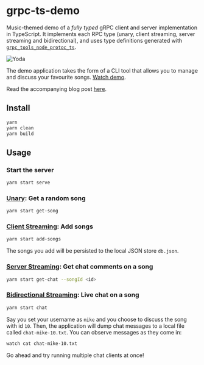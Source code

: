 # grpc-ts-demo

Music-themed demo of a _fully typed_ gRPC client and server implementation in TypeScript. It implements each RPC type (unary, client streaming, server streaming and bidirectional), and uses type definitions generated with [`grpc_tools_node_protoc_ts`](https://github.com/agreatfool/grpc_tools_node_protoc_ts).

![Yoda](https://tenor.com/SW8A.gif)

The demo application takes the form of a CLI tool that allows you to manage and discuss your favourite songs. [Watch demo]().

Read the accompanying blog post [here]().

## Install

```sh
yarn
yarn clean
yarn build
```

## Usage

### Start the server

```sh
yarn start serve
```

### [Unary](https://grpc.io/docs/guides/concepts/#unary-rpc): Get a random song

```sh
yarn start get-song
```

### [Client Streaming](https://grpc.io/docs/guides/concepts/#client-streaming-rpc): Add songs

```sh
yarn start add-songs
```

The songs you add will be persisted to the local JSON store `db.json`.

### [Server Streaming](https://grpc.io/docs/guides/concepts/#server-streaming-rpc): Get chat comments on a song

```sh
yarn start get-chat --songId <id>
```

### [Bidirectional Streaming](https://grpc.io/docs/guides/concepts/#bidirectional-streaming-rpc): Live chat on a song

```sh
yarn start chat
```

Say you set your username as `mike` and you choose to discuss the song with id `10`. Then, the application will dump chat messages to a local file called `chat-mike-10.txt`. You can observe messages as they come in:

```sh
watch cat chat-mike-10.txt
```

Go ahead and try running multiple chat clients at once!
